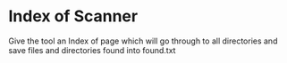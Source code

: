 # Index of Scanner
Give the tool an Index of page which will go through to all directories and save files and directories found into found.txt